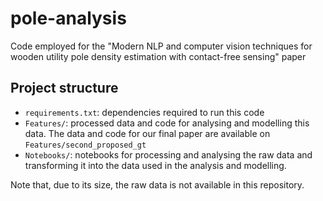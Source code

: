 # pole-analysis
Code employed for the "Modern NLP and computer vision techniques for wooden utility pole density estimation with contact-free sensing" paper

## Project structure
- `requirements.txt`: dependencies required to run this code
- `Features/`: processed data and code for analysing and modelling this data. The data and code for our final paper are available on `Features/second_proposed_gt`
- `Notebooks/`: notebooks for processing and analysing the raw data and transforming it into the data used in the analysis and modelling.

Note that, due to its size, the raw data is not available in this repository.
